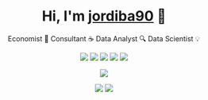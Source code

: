 <div align="center">
<h1 align="center">Hi, I'm <a href="https://testing.cat">jordiba90</a> 👋</h1>
</div>

<div align="center">
<p></p>Economist 📝 Consultant ☕ Data Analyst 🔍 Data Scientist 💡</div></p>
</div>

<div align="center">
<p>
<a href="https://learn.microsoft.com/es-es/users/jordiba90/"><img src="https://img.shields.io/badge/Microsoft-666666?style=for-the-badge&logo=microsoft&logoColor=white"></a>
<a href="https://www.sololearn.com/profile/418068"><img src="https://img.shields.io/badge/-Sololearn-3a464b?style=for-the-badge&logo=Sololearn&logoColor=white"></a>
<a href="https://www.datacamp.com/portfolio/jordiba90"><img src="https://img.shields.io/badge/Platzi-98CA3F?style=for-the-badge&logo=platzi&logoColor=white"></a>
<a href="https://platzi.com/p/jordiba90/"><img src="https://img.shields.io/badge/Datacamp-05192D?style=for-the-badge&logo=datacamp&logoColor=65FF8F"></a>
<a href="https://www.duolingo.com/profile/jordiba90"><img src="https://img.shields.io/badge/Duolingo-58CC02?style=for-the-badge&logo=Duolingo&logoColor=white"></a>
</p>
</div>

<div align="center">

<img src="https://github-profile-trophy.vercel.app/?username=jordiba90&theme=algolia&include_all_commits=true&count_private=false"></img></p>
<img src="https://github-readme-stats-git-masterrstaa-rickstaa.vercel.app/api?username=jordiba90&theme=algolia&include_all_commits=true&count_private=false"></img>
<img src="https://github-readme-streak-stats.herokuapp.com/?user=jordiba90&theme=algolia&include_all_commits=true&count_private=false"></img></p>
</div>
